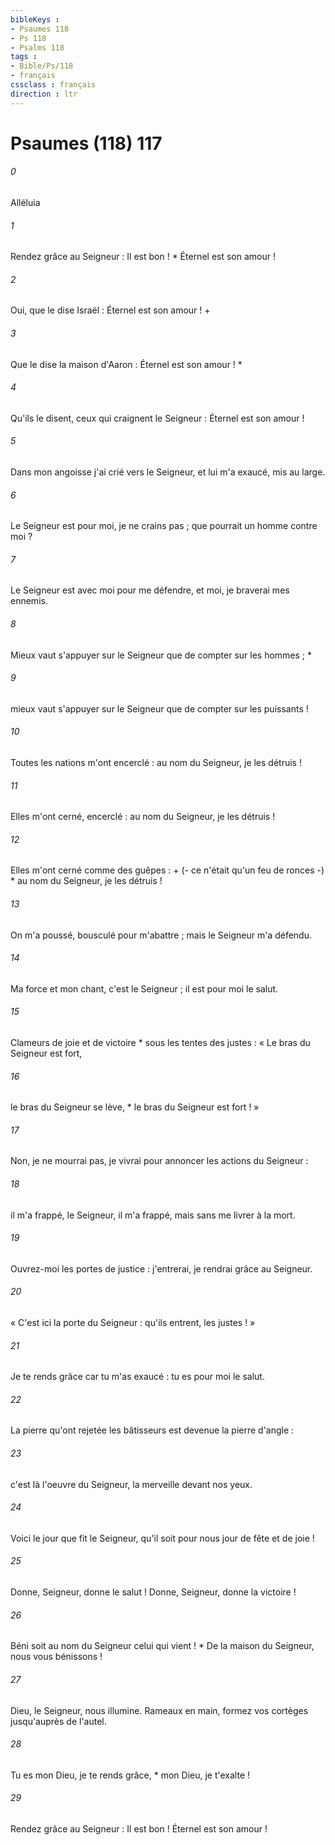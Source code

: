 ```yaml
---
bibleKeys : 
- Psaumes 118
- Ps 118
- Psalms 118
tags : 
- Bible/Ps/118
- français
cssclass : français
direction : ltr
---
```


# Psaumes (118) 117

###### 0
Alléluia
###### 1
Rendez grâce au Seigneur : Il est bon ! * Éternel est son amour !
###### 2
Oui, que le dise Israël : Éternel est son amour ! +
###### 3
Que le dise la maison d'Aaron : Éternel est son amour ! *
###### 4
Qu'ils le disent, ceux qui craignent le Seigneur : Éternel est son amour !
###### 5
Dans mon angoisse j'ai crié vers le Seigneur, et lui m'a exaucé, mis au large.
###### 6
Le Seigneur est pour moi, je ne crains pas ; que pourrait un homme contre moi ?
###### 7
Le Seigneur est avec moi pour me défendre, et moi, je braverai mes ennemis.
###### 8
Mieux vaut s'appuyer sur le Seigneur que de compter sur les hommes ; *
###### 9
mieux vaut s'appuyer sur le Seigneur que de compter sur les puissants !
###### 10
Toutes les nations m'ont encerclé : au nom du Seigneur, je les détruis !
###### 11
Elles m'ont cerné, encerclé : au nom du Seigneur, je les détruis !
###### 12
Elles m'ont cerné comme des guêpes : + (- ce n'était qu'un feu de ronces -) * au nom du Seigneur, je les détruis !
###### 13
On m'a poussé, bousculé pour m'abattre ; mais le Seigneur m'a défendu.
###### 14
Ma force et mon chant, c'est le Seigneur ; il est pour moi le salut.
###### 15
Clameurs de joie et de victoire * sous les tentes des justes : « Le bras du Seigneur est fort,
###### 16
le bras du Seigneur se lève, * le bras du Seigneur est fort ! »
###### 17
Non, je ne mourrai pas, je vivrai pour annoncer les actions du Seigneur :
###### 18
il m'a frappé, le Seigneur, il m'a frappé, mais sans me livrer à la mort.
###### 19
Ouvrez-moi les portes de justice : j'entrerai, je rendrai grâce au Seigneur.
###### 20
« C'est ici la porte du Seigneur : qu'ils entrent, les justes ! »
###### 21
Je te rends grâce car tu m'as exaucé : tu es pour moi le salut.
###### 22
La pierre qu'ont rejetée les bâtisseurs est devenue la pierre d'angle :
###### 23
c'est là l'oeuvre du Seigneur, la merveille devant nos yeux.
###### 24
Voici le jour que fit le Seigneur, qu'il soit pour nous jour de fête et de joie !
###### 25
Donne, Seigneur, donne le salut ! Donne, Seigneur, donne la victoire !
###### 26
Béni soit au nom du Seigneur celui qui vient ! * De la maison du Seigneur, nous vous bénissons !
###### 27
Dieu, le Seigneur, nous illumine. Rameaux en main, formez vos cortèges jusqu'auprès de l'autel.
###### 28
Tu es mon Dieu, je te rends grâce, * mon Dieu, je t'exalte !
###### 29
Rendez grâce au Seigneur : Il est bon ! Éternel est son amour !
